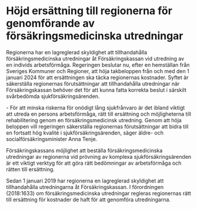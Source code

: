 # Höjd ersättning till regionerna för genomförande av försäkringsmedicinska utredningar

Regionerna har en lagreglerad skyldighet att tillhandahålla försäkringsmedicinska utredningar åt Försäkringskassan vid utredning av en individs arbetsförmåga. Regeringen beslutar nu, efter en hemställan från Sveriges Kommuner och Regioner, att höja takbeloppen från och med den 1 januari 2024 för att ersättningen ska täcka regionernas kostnader. Syftet är säkerställa regionernas förutsättningar att tillhandahålla utredningar när Försäkringskassan behöver det för att kunna fatta korrekta beslut i särskilt svårbedömda sjukförsäkringsärenden.

\- För att minska riskerna för onödigt lång sjukfrånvaro är det ibland viktigt att utreda en persons arbetsförmåga, rätt till ersättning och möjligheterna till rehabilitering genom en försäkringsmedicinsk utredning. Genom att höja beloppen vill regeringen säkerställa regionernas förutsättningar att bidra till en fortsatt hög kvalité i sjukförsäkringsärenden, säger äldre\- och socialförsäkringsminister Anna Tenje.

Försäkringskassans möjlighet att beställa försäkringsmedicinska utredningar av regionerna vid prövning av komplexa sjukförsäkringsärenden är ett viktigt verktyg för att göra rätt bedömningar av arbetsförmåga och rätten till ersättning.

Sedan 1 januari 2019 har regionerna en lagreglerad skyldighet att tillhandahålla utredningarna åt Försäkringskassan. I förordningen (2018:1633\) om försäkringsmedicinska utredningar regleras regionernas rätt till ersättning för kostnader de haft för att genomföra utredningarna.
